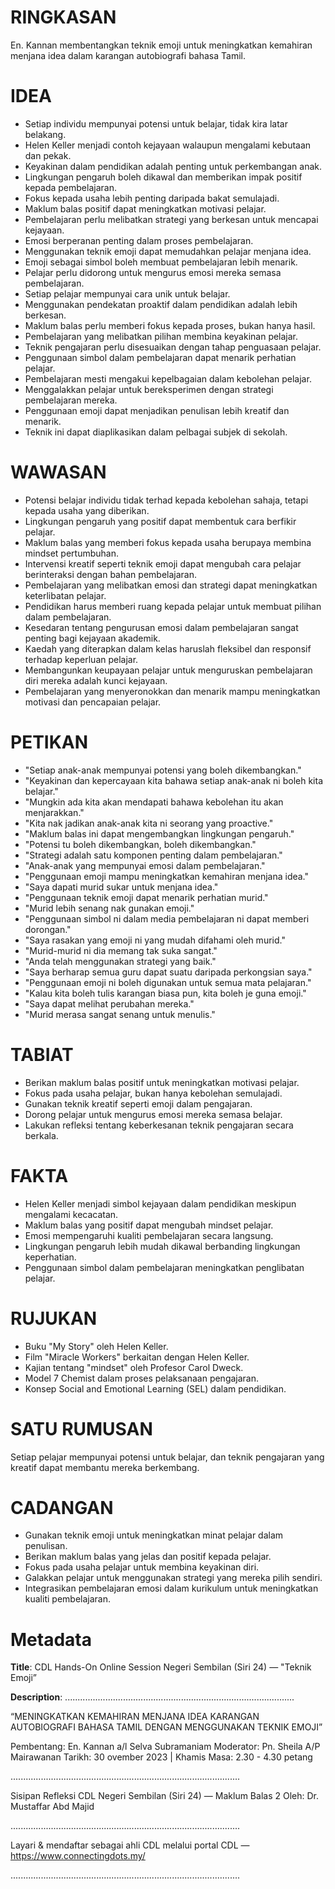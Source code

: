# RINGKASAN
En. Kannan membentangkan teknik emoji untuk meningkatkan kemahiran menjana idea dalam karangan autobiografi bahasa Tamil.

# IDEA
- Setiap individu mempunyai potensi untuk belajar, tidak kira latar belakang.
- Helen Keller menjadi contoh kejayaan walaupun mengalami kebutaan dan pekak.
- Keyakinan dalam pendidikan adalah penting untuk perkembangan anak.
- Lingkungan pengaruh boleh dikawal dan memberikan impak positif kepada pembelajaran.
- Fokus kepada usaha lebih penting daripada bakat semulajadi.
- Maklum balas positif dapat meningkatkan motivasi pelajar.
- Pembelajaran perlu melibatkan strategi yang berkesan untuk mencapai kejayaan.
- Emosi berperanan penting dalam proses pembelajaran.
- Menggunakan teknik emoji dapat memudahkan pelajar menjana idea.
- Emoji sebagai simbol boleh membuat pembelajaran lebih menarik.
- Pelajar perlu didorong untuk mengurus emosi mereka semasa pembelajaran.
- Setiap pelajar mempunyai cara unik untuk belajar.
- Menggunakan pendekatan proaktif dalam pendidikan adalah lebih berkesan.
- Maklum balas perlu memberi fokus kepada proses, bukan hanya hasil.
- Pembelajaran yang melibatkan pilihan membina keyakinan pelajar.
- Teknik pengajaran perlu disesuaikan dengan tahap penguasaan pelajar.
- Penggunaan simbol dalam pembelajaran dapat menarik perhatian pelajar.
- Pembelajaran mesti mengakui kepelbagaian dalam kebolehan pelajar.
- Menggalakkan pelajar untuk bereksperimen dengan strategi pembelajaran mereka.
- Penggunaan emoji dapat menjadikan penulisan lebih kreatif dan menarik.
- Teknik ini dapat diaplikasikan dalam pelbagai subjek di sekolah.

# WAWASAN
- Potensi belajar individu tidak terhad kepada kebolehan sahaja, tetapi kepada usaha yang diberikan.
- Lingkungan pengaruh yang positif dapat membentuk cara berfikir pelajar.
- Maklum balas yang memberi fokus kepada usaha berupaya membina mindset pertumbuhan.
- Intervensi kreatif seperti teknik emoji dapat mengubah cara pelajar berinteraksi dengan bahan pembelajaran.
- Pembelajaran yang melibatkan emosi dan strategi dapat meningkatkan keterlibatan pelajar.
- Pendidikan harus memberi ruang kepada pelajar untuk membuat pilihan dalam pembelajaran.
- Kesedaran tentang pengurusan emosi dalam pembelajaran sangat penting bagi kejayaan akademik.
- Kaedah yang diterapkan dalam kelas haruslah fleksibel dan responsif terhadap keperluan pelajar.
- Membangunkan keupayaan pelajar untuk menguruskan pembelajaran diri mereka adalah kunci kejayaan.
- Pembelajaran yang menyeronokkan dan menarik mampu meningkatkan motivasi dan pencapaian pelajar.

# PETIKAN
- "Setiap anak-anak mempunyai potensi yang boleh dikembangkan."
- "Keyakinan dan kepercayaan kita bahawa setiap anak-anak ni boleh kita belajar."
- "Mungkin ada kita akan mendapati bahawa kebolehan itu akan menjarakkan."
- "Kita nak jadikan anak-anak kita ni seorang yang proactive."
- "Maklum balas ini dapat mengembangkan lingkungan pengaruh."
- "Potensi tu boleh dikembangkan, boleh dikembangkan."
- "Strategi adalah satu komponen penting dalam pembelajaran."
- "Anak-anak yang mempunyai emosi dalam pembelajaran."
- "Penggunaan emoji mampu meningkatkan kemahiran menjana idea."
- "Saya dapati murid sukar untuk menjana idea."
- "Penggunaan teknik emoji dapat menarik perhatian murid."
- "Murid lebih senang nak gunakan emoji."
- "Penggunaan simbol ni dalam media pembelajaran ni dapat memberi dorongan."
- "Saya rasakan yang emoji ni yang mudah difahami oleh murid."
- "Murid-murid ni dia memang tak suka sangat."
- "Anda telah menggunakan strategi yang baik."
- "Saya berharap semua guru dapat suatu daripada perkongsian saya."
- "Penggunaan emoji ni boleh digunakan untuk semua mata pelajaran."
- "Kalau kita boleh tulis karangan biasa pun, kita boleh je guna emoji."
- "Saya dapat melihat perubahan mereka."
- "Murid merasa sangat senang untuk menulis."

# TABIAT
- Berikan maklum balas positif untuk meningkatkan motivasi pelajar.
- Fokus pada usaha pelajar, bukan hanya kebolehan semulajadi.
- Gunakan teknik kreatif seperti emoji dalam pengajaran.
- Dorong pelajar untuk mengurus emosi mereka semasa belajar.
- Lakukan refleksi tentang keberkesanan teknik pengajaran secara berkala.

# FAKTA
- Helen Keller menjadi simbol kejayaan dalam pendidikan meskipun mengalami kecacatan.
- Maklum balas yang positif dapat mengubah mindset pelajar.
- Emosi mempengaruhi kualiti pembelajaran secara langsung.
- Lingkungan pengaruh lebih mudah dikawal berbanding lingkungan keperhatian.
- Penggunaan simbol dalam pembelajaran meningkatkan penglibatan pelajar.

# RUJUKAN
- Buku "My Story" oleh Helen Keller.
- Film "Miracle Workers" berkaitan dengan Helen Keller.
- Kajian tentang "mindset" oleh Profesor Carol Dweck.
- Model 7 Chemist dalam proses pelaksanaan pengajaran.
- Konsep Social and Emotional Learning (SEL) dalam pendidikan.

# SATU RUMUSAN
Setiap pelajar mempunyai potensi untuk belajar, dan teknik pengajaran yang kreatif dapat membantu mereka berkembang.

# CADANGAN
- Gunakan teknik emoji untuk meningkatkan minat pelajar dalam penulisan.
- Berikan maklum balas yang jelas dan positif kepada pelajar.
- Fokus pada usaha pelajar untuk membina keyakinan diri.
- Galakkan pelajar untuk menggunakan strategi yang mereka pilih sendiri.
- Integrasikan pembelajaran emosi dalam kurikulum untuk meningkatkan kualiti pembelajaran.

# Metadata
**Title**: CDL Hands-On Online Session Negeri Sembilan (Siri 24) — "Teknik Emoji”

**Description**: ...........................................................................................

“MENINGKATKAN KEMAHIRAN MENJANA IDEA KARANGAN AUTOBIOGRAFI BAHASA TAMIL DENGAN MENGGUNAKAN TEKNIK EMOJI”

Pembentang: En. Kannan a/l Selva Subramaniam
Moderator: Pn. Sheila A/P Mairawanan
Tarikh: 30 ovember 2023   |   Khamis
Masa: 2.30  - 4.30 petang

...........................................................................................

Sisipan Refleksi CDL Negeri Sembilan (Siri 24) — Maklum Balas 2
Oleh: Dr. Mustaffar Abd Majid

...........................................................................................

Layari & mendaftar sebagai ahli CDL melalui portal CDL — https://www.connectingdots.my/

...........................................................................................